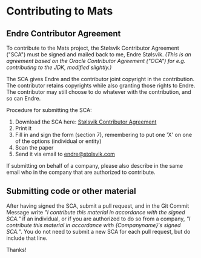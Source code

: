 # Contributing to Mats

## Endre Contributor Agreement

To contribute to the Mats project, the Stølsvik Contributor Agreement ("SCA") must be signed and mailed back to me, Endre Stølsvik. *(This is an agreement based on the Oracle Contributor Agreement ("OCA") for e.g. contributing to the JDK, modified slightly.)*

The SCA gives Endre and the contributor joint copyright in the contribution. The contributor retains copyrights while also granting those rights to Endre. The contributor may still choose to do whatever with the contribution, and so can Endre.

Procedure for submitting the SCA:
1. Download the SCA here: [Stølsvik Contributor Agreement](Stølsvik%20Contributor%20Agreement,%20v1.pdf)
2. Print it
3. Fill in and sign the form (section 7), remembering to put one 'X' on one of the options (individual or entity)
4. Scan the paper
5. Send it via email to endre@stolsvik.com

If submitting on behalf of a company, please also describe in the same email who in the company that are authorized to contribute.

## Submitting code or other material

After having signed the SCA, submit a pull request, and in the Git Commit Message write *"I contribute this material in accordance with the signed SCA."* if an individual, or if you are authorized to do so from a company, *"I contribute this material in accordance with {Companyname}'s signed SCA."*. You do not need to submit a new SCA for each pull request, but do include that line.

Thanks!